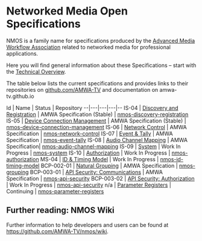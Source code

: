 # Networked Media Open Specifications

NMOS is a family name for specifications produced by the [Advanced Media Workflow Association](https://www.amwa.tv) related to networked media for professional applications.

Here you will find general information about these Specifications – start with the [Technical Overview](branches/master/NMOS_Technical_Overview.md).

The table below lists the current specifications and provides links to their repositories  on [github.com/AMWA-TV](https://github.com/AMWA-TV/) and documentation on amwa-tv.github.io

Id | Name  | Status  | Repository
--|---|---|---|--
IS-04 | [Discovery and Registration](https://amwa-tv.github.io/nmos-discovery-registration) | AMWA Specification (Stable) | [nmos-discovery-registration](https://github.com/AMWA-TV/nmos-discovery-registration)
IS-05 | [Device Connection Management](https://amwa-tv.github.io/nmos-device-connection-management) | AMWA Specification (Stable) | [nmos-device-connection-management](https://github.com/AMWA-TV/nmos-device-connection-management)
IS-06 | [Network Control](https://amwa-tv.github.io/nmos-network-control) | AMWA Specification | [nmos-network-control](https://github.com/AMWA-TV/nmos-network-control)
IS-07 | [Event & Tally](https://amwa-tv.github.io/nmos-event-tally) | AMWA Specification | [nmos-event-tally](https://github.com/AMWA-TV/nmos-event-tally)
IS-08 | [Audio Channel Mapping](https://amwa-tv.github.io/nmos-audio-channel-mapping/) | AMWA Specification| [nmos-audio-channel-mapping](https://github.com/AMWA-TV/nmos-audio-channel-mapping)
IS-09 | [System](https://amwa-tv.github.io/nmos-system) | Work In Progress | [nmos-system](https://github.com/AMWA-TV/nmos-system)
IS-10 | [Authorization](https://amwa-tv.github.io/nmos-authorization) | Work In Progress | [nmos-authorization](https://github.com/AMWA-TV/nmos-authorization)
MS-04 | [ID & Timing Model](https://amwa-tv.github.io/nmos-id-timing-model/) | Work In Progress | [nmos-id-timing-model](https://github.com/AMWA-TV/nmos-id-timing-model)
BCP-002-01 | [Natural Grouping](https://amwa-tv.github.io/nmos-grouping/best-practice-natural-grouping.html) | AMWA Specification | [nmos-grouping](https://github.com/AMWA-TV/nmos-grouping)
BCP-003-01 | [API Security: Communications](https://amwa-tv.github.io/nmos-api-security/best-practice-secure-comms.html) | AMWA Specification | [nmos-api-security](https://github.com/AMWA-TV/nmos-api-security)
BCP-003-02 | [API Security: Authorization](https://amwa-tv.github.io/nmos-api-security/best-practice-authorisation.html) | Work In Progress | [nmos-api-security](https://github.com/AMWA-TV/nmos-api-security)
n/a | [Parameter Registers](https://amwa-tv.github.io/nmos-parameter-registers/) | Continuing  | [nmos-parameter-registers](https://github.com/AMWA-TV/nmos-parameter-registers)

## Further reading: NMOS Wiki

Further information to help developers and users can be found at <https://github.com/AMWA-TV/nmos/wiki>.
